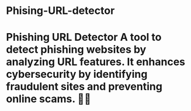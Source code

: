 # Phising-URL-detector
# **Phishing URL Detector**    A tool to detect phishing websites by analyzing URL features. It enhances cybersecurity by identifying fraudulent sites and preventing online scams. 🚀🔐  
